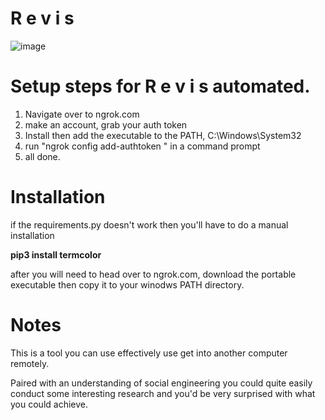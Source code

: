 # R e v i s
![image](https://github.com/user-attachments/assets/40f4321c-e40a-4fd8-bd2c-c8ad04903004)

# Setup steps for R e v i s automated.  

1. Navigate over to ngrok.com
2. make an account, grab your auth token
3. Install then add the executable to the PATH, C:\Windows\System32
4. run "ngrok config add-authtoken <auth token>" in a command prompt
5. all done.

# Installation
if the requirements.py doesn't work then you'll have to do a manual installation

**pip3 install termcolor**

after you will need to head over to ngrok.com, download the portable executable then copy it to your winodws PATH directory.  

# Notes
This is a tool you can use effectively use get into another computer remotely. 

Paired with an understanding of social engineering you could quite easily conduct some interesting research and you'd 
be very surprised with what you could achieve. 

